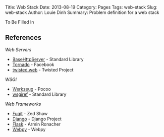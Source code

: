 Title: Web Stack
Date: 2013-08-19
Category: Pages
Tags: web-stack
Slug: web-stack
Author: Louie Dinh
Summary: Problem definition for a web stack

To Be Filled In

References
-----------

*Web Servers*

* [BaseHttpServer](http://docs.python.org/2/library/basehttpserver.html) - Standard Library
* [Tornado](http://www.tornadoweb.org/en/stable/) - Facebook
* [twisted.web](http://twistedmatrix.com/trac/) - Twisted Project

*WSGI*

* [Werkzeug](http://werkzeug.pocoo.org/docs/) - Pocoo
* [wsgiref](http://docs.python.org/2/library/wsgiref.html) - Standard Library

*Web Frameworks*

* [Fuqit](https://github.com/zedshaw/fuqit) - Zed Shaw
* [Django](https://www.djangoproject.com/) - Django Project
* [Flask](http://flask.pocoo.org/) - Armin Ronacher
* [Webpy](http://webpy.org/) - Webpy
